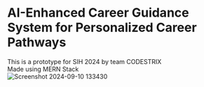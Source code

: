 # AI-Enhanced Career Guidance System for Personalized Career Pathways

This is a prototype for SIH 2024 by team CODESTRIX
<br />
Made using MERN Stack
<br />
![Screenshot 2024-09-10 133430](https://github.com/user-attachments/assets/50a36da6-56a8-472e-b27b-f92927186b7e)
